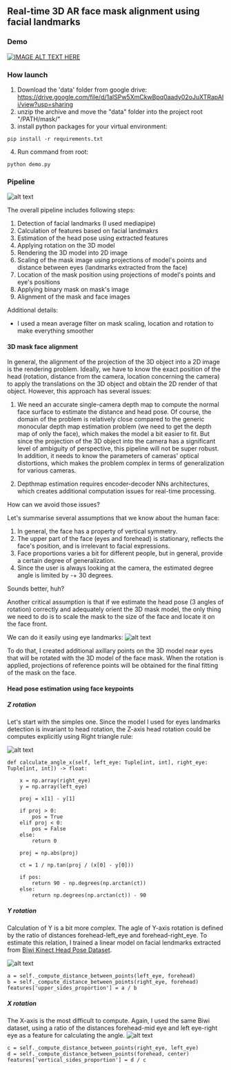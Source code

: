 ## Real-time 3D AR face mask alignment using facial landmarks

### Demo
[![IMAGE ALT TEXT HERE](https://github.com/DmitriiShubin/3d_mask/blob/main/src/preview.png)](https://youtu.be/Fda6uE5K8r0)

### How launch

1. Download the 'data' folder from google drive: https://drive.google.com/file/d/1alSPw5XmCkwBpq0aady02oJuXTRapAIi/view?usp=sharing
2. unzip the archive and move the "data" folder into the project root "/PATH/mask/"
3. install python packages for your virtual environment:
```
pip install -r requirements.txt
```
4. Run command from root:
```
python demo.py
```

### Pipeline
![alt text](https://github.com/DmitriiShubin/3d_mask/blob/main/src/pipeline.jpg)


The overall pipeline includes following steps:
1. Detection of facial landmarks (I used mediapipe)
2. Calculation of features based on facial landmakrs
3. Estimation of the head pose using extracted features
4. Applying rotation on the 3D model
5. Rendering the 3D model into 2D image
6. Scaling of the mask image using projections of model's points and distance between eyes (landmarks extracted from the face)
7. Location of the mask position using projections of model's points and eye's positions
8. Applying binary mask on mask's image
9. Alignment of the mask and face images

Additional details:
- I used a mean average filter on mask scaling, location and rotation to make everything smoother

#### 3D mask face alignment

In general, the alignment of the projection of the 3D object into a 2D image is the rendering problem. Ideally, we have to know the exact position of the head (rotation, distance from the camera, location concerning the camera) to apply the translations on the 3D object and obtain the 2D render of that object. However, this approach has several issues:

1. We need an accurate single-camera depth map to compute the normal face surface to estimate the distance and head pose. Of course, the domain of the problem is relatively close compared to the generic monocular depth map estimation problem (we need to get the depth map of only the face), which makes the model a bit easier to fit. But since the projection of the 3D object into the camera has a significant level of ambiguity of perspective, this pipeline will not be super robust. In addition, it needs to know the parameters of cameras' optical distortions, which makes the problem complex in terms of generalization for various cameras.

2. Depthmap estimation requires encoder-decoder NNs architectures, which creates additional computation issues for real-time processing.



How can we avoid those issues?
 
Let's summarise several assumptions that we know about the human face:

1. In general, the face has a property of vertical symmetry. 
2. The upper part of the face (eyes and forehead) is stationary, reflects the face's position, and is irrelevant to facial expressions. 
3. Face proportions varies a bit for different people, but in general, provide a certain degree of generalization.
4. Since the user is always looking at the camera, the estimated degree angle is limited by -+ 30 degrees. 

Sounds better, huh?

Another critical assumption is that if we estimate the head pose (3 angles of rotation) correctly and adequately orient the 3D mask model, the only thing we need to do is to scale the mask to the size of the face and locate it on the face front.

We can do it easily using eye landmarks:
![alt text](https://github.com/DmitriiShubin/3d_mask/blob/main/src/landmarks.jpg)

To do that, I created additional axillary points on the 3D model near eyes that will be rotated with the 3D model of the face mask. When the rotation is applied, projections of reference points will be obtained for the final fitting of the mask on the face.


#### Head pose estimation using face keypoints

##### Z rotation
Let's start with the simples one. Since the model I used for eyes landmarks detection is invariant to head rotation, the Z-axis head rotation could be computes explicitly using Right triangle rule:

![alt text](https://github.com/DmitriiShubin/3d_mask/blob/main/src/z_rotation.jpg)

```
def calculate_angle_x(self, left_eye: Tuple[int, int], right_eye: Tuple[int, int]) -> float:

    x = np.array(right_eye)
    y = np.array(left_eye)

    proj = x[1] - y[1]

    if proj > 0:
        pos = True
    elif proj < 0:
        pos = False
    else:
        return 0

    proj = np.abs(proj)

    ct = 1 / np.tan(proj / (x[0] - y[0]))

    if pos:
        return 90 - np.degrees(np.arctan(ct))
    else:
        return np.degrees(np.arctan(ct)) - 90
```

##### Y rotation
Calculation of Y is a bit more complex. The agle of Y-axis rotation is defined by the ratio of distances forehead-left_eye and forehead-right_eye. To estimate this relation, I trained a linear model on facial lendmarks extracted from [Biwi Kinect Head Pose Dataset](https://www.kaggle.com/kmader/biwi-kinect-head-pose-database).

![alt text](https://github.com/DmitriiShubin/3d_mask/blob/main/src/y_rotation.jpg)

```
a = self._compute_distance_between_points(left_eye, forehead)
b = self._compute_distance_between_points(right_eye, forehead)
features['upper_sides_proportion'] = a / b
```

##### X rotation
The X-axis is the most difficult to compute. Again, I used the same Biwi dataset, using a ratio of the distances forehead-mid eye and left eye-right eye as a feature for calculating the angle.
![alt text](https://github.com/DmitriiShubin/3d_mask/blob/main/src/x_rotation.jpg)

```
c = self._compute_distance_between_points(right_eye, left_eye)
d = self._compute_distance_between_points(forehead, center)
features['vertical_sides_proportion'] = d / c
```